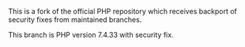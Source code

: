This is a fork of the official PHP repository which receives backport of security fixes from maintained branches.

This branch is PHP version 7.4.33 with security fix.

